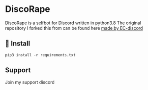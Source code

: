 

# DiscoRape

DiscoRape is a selfbot for Discord written in python3.8
The original repository I forked this from can be found here [made by EC-discord](https://github.com/EC-discord/self-bot)

## :memo: Install

`pip3 install -r requirements.txt`




## Support
Join my support discord

<a href="https://discord.gg/MSwpbsx"><img src="https://discord.com/api/guilds/726859574799499285/widget.png?style=banner4" alt="" /></a>
